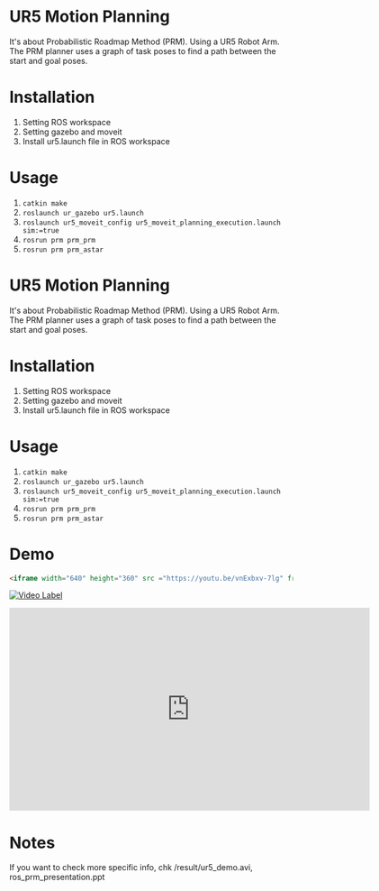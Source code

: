 # UR5 Motion Planning
It's about Probabilistic Roadmap Method (PRM). Using a UR5 Robot Arm. The PRM planner uses a graph of task poses to find a path between the start and goal poses.


# Installation
1. Setting ROS workspace
2. Setting gazebo and moveit
3. Install ur5.launch file in ROS workspace

# Usage
1. `catkin make`
2. `roslaunch ur_gazebo ur5.launch`
3. `roslaunch ur5_moveit_config ur5_moveit_planning_execution.launch sim:=true`
4. `rosrun prm prm_prm`
5. `rosrun prm prm_astar` 

# UR5 Motion Planning
It's about Probabilistic Roadmap Method (PRM). Using a UR5 Robot Arm. The PRM planner uses a graph of task poses to find a path between the start and goal poses.



# Installation
1. Setting ROS workspace
2. Setting gazebo and moveit
3. Install ur5.launch file in ROS workspace

# Usage
1. `catkin make`
2. `roslaunch ur_gazebo ur5.launch`
3. `roslaunch ur5_moveit_config ur5_moveit_planning_execution.launch sim:=true`
4. `rosrun prm prm_prm`
5. `rosrun prm prm_astar` 

# Demo
```markdown
<iframe width="640" height="360" src ="https://youtu.be/vnExbxv-7lg" frameborder='0' gesture="media" allowfullscreen=""></iframe>
```
[![Video Label](http://img.youtube.com/vi/vnExbxv-7lg/0.jpg)](https://youtu.be/vnExbxv-7lg?t=0s)
<iframe width="640" height="360" src ="https://youtu.be/vnExbxv-7lg" frameborder='0' gesture="media" allowfullscreen=""></iframe>


# Notes
If you want to check more specific info, chk /result/ur5_demo.avi, ros_prm_presentation.ppt

